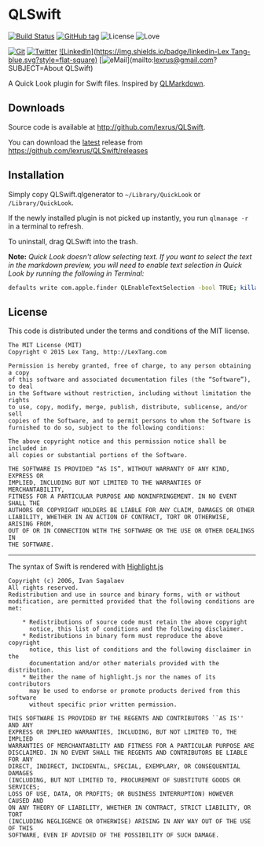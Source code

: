 # QLSwift

[![Build Status](https://img.shields.io/travis/lexrus/QLSwift/master.svg?style=flat-square)](https://travis-ci.org/lexrus/QLSwift)
[![GitHub tag](https://img.shields.io/github/tag/lexrus/QLSwift.svg?style=flat-square)](https://github.com/lexrus/QLSwift)
![License](https://img.shields.io/github/license/lexrus/QLSwift.svg?style=flat-square)
![Love](https://img.shields.io/badge/build%20with-%3C3-ff69b4.svg?style=flat-square)

[![Git](https://img.shields.io/badge/GitHub-lexrus-blue.svg?style=flat-square)](https://github.com/lexrus)
[![Twitter](https://img.shields.io/badge/twitter-@lexrus-blue.svg?style=flat-square)](http://twitter.com/lexrus)
[![LinkedIn](https://img.shields.io/badge/linkedin-Lex Tang-blue.svg?style=flat-square)](https://cn.linkedin.com/in/lexrus/en)
[![eMail](https://img.shields.io/badge/email-lexrus@gmail.com-blue.svg?style=flat-square)](mailto:lexrus@gmail.com?SUBJECT=About QLSwift)

A Quick Look plugin for Swift files. Inspired by [QLMarkdown](https://github.com/toland/qlmarkdown).

## Downloads

Source code is available at <http://github.com/lexrus/QLSwift>.

You can download the [latest](https://github.com/lexrus/QLSwift/releases/tag/0.0.1) release from 
<https://github.com/lexrus/QLSwift/releases>

## Installation

Simply copy QLSwift.qlgenerator to `~/Library/QuickLook` or `/Library/QuickLook`.

If the newly installed plugin is not picked up instantly, you run `qlmanage -r` in a terminal to refresh.

To uninstall, drag QLSwift into the trash.

**Note:** *Quick Look doesn't allow selecting text. If you want to select the text in the markdown preview, you will 
need to enable text selection in Quick Look by running the following in Terminal:*

````bash
defaults write com.apple.finder QLEnableTextSelection -bool TRUE; killall Finder
````

## License

This code is distributed under the terms and conditions of the MIT license.

```
The MIT License (MIT)
Copyright © 2015 Lex Tang, http://LexTang.com

Permission is hereby granted, free of charge, to any person obtaining a copy
of this software and associated documentation files (the “Software”), to deal
in the Software without restriction, including without limitation the rights
to use, copy, modify, merge, publish, distribute, sublicense, and/or sell
copies of the Software, and to permit persons to whom the Software is
furnished to do so, subject to the following conditions:

The above copyright notice and this permission notice shall be included in
all copies or substantial portions of the Software.

THE SOFTWARE IS PROVIDED “AS IS”, WITHOUT WARRANTY OF ANY KIND, EXPRESS OR
IMPLIED, INCLUDING BUT NOT LIMITED TO THE WARRANTIES OF MERCHANTABILITY,
FITNESS FOR A PARTICULAR PURPOSE AND NONINFRINGEMENT. IN NO EVENT SHALL THE
AUTHORS OR COPYRIGHT HOLDERS BE LIABLE FOR ANY CLAIM, DAMAGES OR OTHER
LIABILITY, WHETHER IN AN ACTION OF CONTRACT, TORT OR OTHERWISE, ARISING FROM,
OUT OF OR IN CONNECTION WITH THE SOFTWARE OR THE USE OR OTHER DEALINGS IN
THE SOFTWARE.

```

---

The syntax of Swift is rendered with [Highlight.js](https://github.com/isagalaev/highlight.js)

```
Copyright (c) 2006, Ivan Sagalaev
All rights reserved.
Redistribution and use in source and binary forms, with or without
modification, are permitted provided that the following conditions are met:

    * Redistributions of source code must retain the above copyright
      notice, this list of conditions and the following disclaimer.
    * Redistributions in binary form must reproduce the above copyright
      notice, this list of conditions and the following disclaimer in the
      documentation and/or other materials provided with the distribution.
    * Neither the name of highlight.js nor the names of its contributors 
      may be used to endorse or promote products derived from this software 
      without specific prior written permission.

THIS SOFTWARE IS PROVIDED BY THE REGENTS AND CONTRIBUTORS ``AS IS'' AND ANY
EXPRESS OR IMPLIED WARRANTIES, INCLUDING, BUT NOT LIMITED TO, THE IMPLIED
WARRANTIES OF MERCHANTABILITY AND FITNESS FOR A PARTICULAR PURPOSE ARE
DISCLAIMED. IN NO EVENT SHALL THE REGENTS AND CONTRIBUTORS BE LIABLE FOR ANY
DIRECT, INDIRECT, INCIDENTAL, SPECIAL, EXEMPLARY, OR CONSEQUENTIAL DAMAGES
(INCLUDING, BUT NOT LIMITED TO, PROCUREMENT OF SUBSTITUTE GOODS OR SERVICES;
LOSS OF USE, DATA, OR PROFITS; OR BUSINESS INTERRUPTION) HOWEVER CAUSED AND
ON ANY THEORY OF LIABILITY, WHETHER IN CONTRACT, STRICT LIABILITY, OR TORT
(INCLUDING NEGLIGENCE OR OTHERWISE) ARISING IN ANY WAY OUT OF THE USE OF THIS
SOFTWARE, EVEN IF ADVISED OF THE POSSIBILITY OF SUCH DAMAGE.
```
